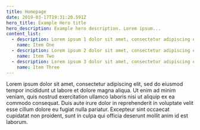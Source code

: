 ```yaml
---
title: Homepage
date: 2019-03-17T19:31:20.591Z
hero_title: Example Hero title
hero_description: Example hero description. Lorem ipsum...
content_list:
  - description: Lorem ipsum 1 dolor sit amet, consectetur adipiscing elit
    name: Item One
  - description: Lorem ipsum 2 dolor sit amet, consectetur adipiscing elit,
    name: Item Two
  - description: Lorem ipsum 3 dolor sit amet, consectetur adipiscing elit,
    name: Item Three
---
```

Lorem ipsum dolor sit amet, consectetur adipiscing elit, sed do eiusmod tempor incididunt ut labore et dolore magna aliqua. Ut enim ad minim veniam, quis nostrud exercitation ullamco laboris nisi ut aliquip ex ea commodo consequat. Duis aute irure dolor in reprehenderit in voluptate velit esse cillum dolore eu fugiat nulla pariatur. Excepteur sint occaecat cupidatat non proident, sunt in culpa qui officia deserunt mollit anim id est laborum.

